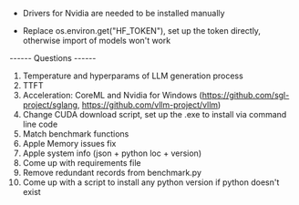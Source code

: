 * Drivers for Nvidia are needed to be installed manually

* Replace os.environ.get("HF_TOKEN"), set up the token directly, otherwise import of models won't work

------ Questions ------
1. Temperature and hyperparams of LLM generation process
2. TTFT
3. Acceleration: CoreML and Nvidia for Windows (https://github.com/sgl-project/sglang, https://github.com/vllm-project/vllm)
4. Change CUDA download script, set up the .exe to install via command line code
5. Match benchmark functions
6. Apple Memory issues fix
7. Apple system info (json + python loc + version)
8. Come up with requirements file
9. Remove redundant records from benchmark.py
10. Come up with a script to install any python version if python doesn't exist